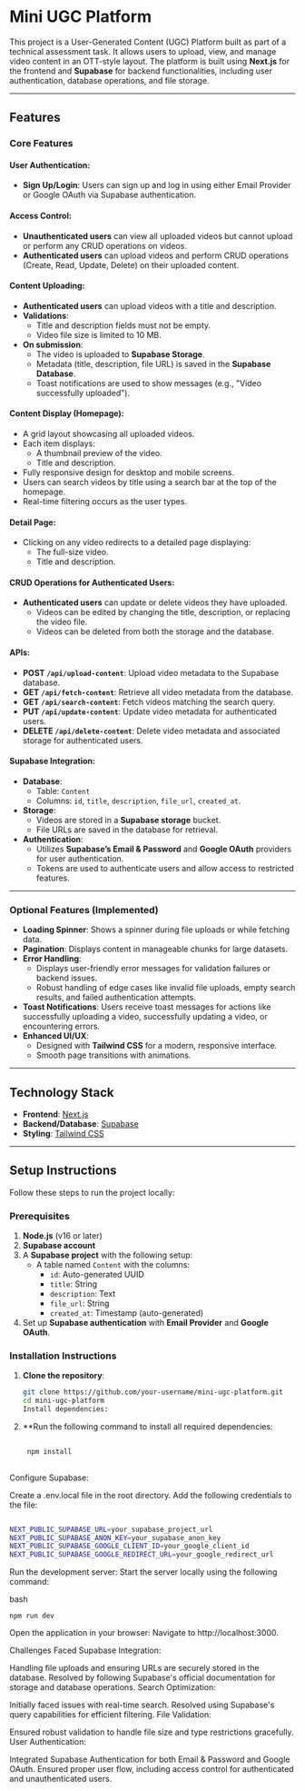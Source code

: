 # Mini UGC Platform

This project is a User-Generated Content (UGC) Platform built as part of a technical assessment task. It allows users to upload, view, and manage video content in an OTT-style layout. The platform is built using **Next.js** for the frontend and **Supabase** for backend functionalities, including user authentication, database operations, and file storage.

---

## Features

### Core Features

#### User Authentication:
- **Sign Up/Login**: Users can sign up and log in using either Email Provider or Google OAuth via Supabase authentication.
  
#### Access Control:
- **Unauthenticated users** can view all uploaded videos but cannot upload or perform any CRUD operations on videos.
- **Authenticated users** can upload videos and perform CRUD operations (Create, Read, Update, Delete) on their uploaded content.

#### Content Uploading:
- **Authenticated users** can upload videos with a title and description.
- **Validations**:
  - Title and description fields must not be empty.
  - Video file size is limited to 10 MB.
- **On submission**:
  - The video is uploaded to **Supabase Storage**.
  - Metadata (title, description, file URL) is saved in the **Supabase Database**.
  - Toast notifications are used to show messages (e.g., "Video successfully uploaded").

#### Content Display (Homepage):
- A grid layout showcasing all uploaded videos.
- Each item displays:
  - A thumbnail preview of the video.
  - Title and description.
- Fully responsive design for desktop and mobile screens.
- Users can search videos by title using a search bar at the top of the homepage.
- Real-time filtering occurs as the user types.

#### Detail Page:
- Clicking on any video redirects to a detailed page displaying:
  - The full-size video.
  - Title and description.

#### CRUD Operations for Authenticated Users:
- **Authenticated users** can update or delete videos they have uploaded.
  - Videos can be edited by changing the title, description, or replacing the video file.
  - Videos can be deleted from both the storage and the database.

#### APIs:
- **POST `/api/upload-content`**: Upload video metadata to the Supabase database.
- **GET `/api/fetch-content`**: Retrieve all video metadata from the database.
- **GET `/api/search-content`**: Fetch videos matching the search query.
- **PUT `/api/update-content`**: Update video metadata for authenticated users.
- **DELETE `/api/delete-content`**: Delete video metadata and associated storage for authenticated users.

#### Supabase Integration:
- **Database**:
  - Table: `Content`
  - Columns: `id`, `title`, `description`, `file_url`, `created_at`.
- **Storage**:
  - Videos are stored in a **Supabase storage** bucket.
  - File URLs are saved in the database for retrieval.
- **Authentication**:
  - Utilizes **Supabase’s Email & Password** and **Google OAuth** providers for user authentication.
  - Tokens are used to authenticate users and allow access to restricted features.

---

### Optional Features (Implemented)

- **Loading Spinner**: Shows a spinner during file uploads or while fetching data.
- **Pagination**: Displays content in manageable chunks for large datasets.
- **Error Handling**:
  - Displays user-friendly error messages for validation failures or backend issues.
  - Robust handling of edge cases like invalid file uploads, empty search results, and failed authentication attempts.
- **Toast Notifications**: Users receive toast messages for actions like successfully uploading a video, successfully updating a video, or encountering errors.
- **Enhanced UI/UX**:
  - Designed with **Tailwind CSS** for a modern, responsive interface.
  - Smooth page transitions with animations.

---

## Technology Stack

- **Frontend**: [Next.js](https://nextjs.org/)
- **Backend/Database**: [Supabase](https://supabase.com/)
- **Styling**: [Tailwind CSS](https://tailwindcss.com/)

---

## Setup Instructions

Follow these steps to run the project locally:

### Prerequisites

1. **Node.js** (v16 or later)
2. **Supabase account**
3. A **Supabase project** with the following setup:
   - A table named `Content` with the columns:
     - `id`: Auto-generated UUID
     - `title`: String
     - `description`: Text
     - `file_url`: String
     - `created_at`: Timestamp (auto-generated)
4. Set up **Supabase authentication** with **Email Provider** and **Google OAuth**.

### Installation Instructions

1. **Clone the repository**:
   ```bash
   git clone https://github.com/your-username/mini-ugc-platform.git
   cd mini-ugc-platform
   Install dependencies:
2. **Run the following command to install all required dependencies:
    ```bash
     
     npm install
  
Configure Supabase:

Create a .env.local file in the root directory.
Add the following credentials to the file:
```bash

NEXT_PUBLIC_SUPABASE_URL=your_supabase_project_url
NEXT_PUBLIC_SUPABASE_ANON_KEY=your_supabase_anon_key
NEXT_PUBLIC_SUPABASE_GOOGLE_CLIENT_ID=your_google_client_id
NEXT_PUBLIC_SUPABASE_GOOGLE_REDIRECT_URL=your_google_redirect_url
```
Run the development server:
Start the server locally using the following command:

bash
```
npm run dev
```
Open the application in your browser:
Navigate to http://localhost:3000.

Challenges Faced
Supabase Integration:

Handling file uploads and ensuring URLs are securely stored in the database.
Resolved by following Supabase's official documentation for storage and database operations.
Search Optimization:

Initially faced issues with real-time search.
Resolved using Supabase's query capabilities for efficient filtering.
File Validation:

Ensured robust validation to handle file size and type restrictions gracefully.
User Authentication:

Integrated Supabase Authentication for both Email & Password and Google OAuth.
Ensured proper user flow, including access control for authenticated and unauthenticated users.



